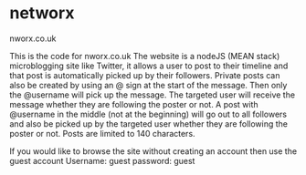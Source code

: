 # networx
nworx.co.uk

This is the code for nworx.co.uk
The website is a nodeJS (MEAN stack) microblogging site like Twitter, it allows a user to post to their timeline
and that post is automatically picked up by their followers. Private posts can also be created by using an @ sign
at the start of the message. Then only the @username will pick up the message. The targeted user will receive the
message whether they are following the poster or not.
A post with @username in the middle (not at the beginning) will go out to all followers and also be picked 
up by the targeted user whether they are following the poster or not. 
Posts are limited to 140 characters.

If you would like to browse the site without creating an account then use the guest account
Username: guest
password: guest
